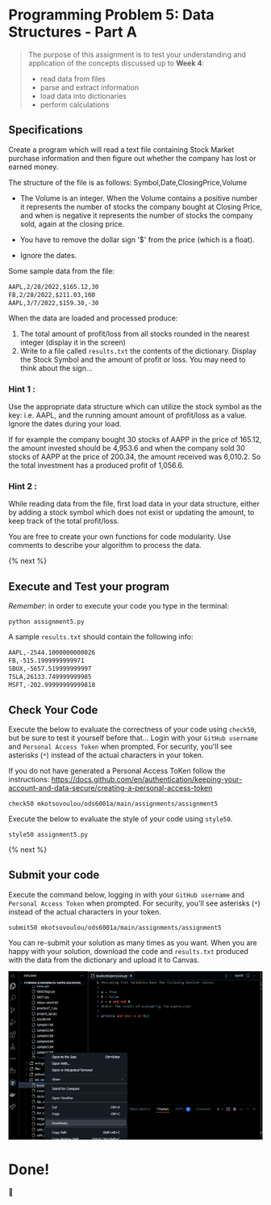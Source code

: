 # Programming Problem 5: Data Structures - Part A

> The purpose of this assignment is to test your understanding and application of the concepts discussed up to **Week 4**:
>
> - read data from files
> - parse and extract information
> - load data into dictionaries
> - perform calculations

## Specifications

Create a program which will read a text file containing Stock Market purchase information and then figure out whether the company has lost or earned money. 

The structure of the file is as follows: Symbol,Date,ClosingPrice,Volume

* The Volume is an integer. When the Volume contains a positive number it represents the number of stocks the company bought at Closing Price, and when is negative it represents the number of stocks the company sold, again at the closing price.

* You have to remove the dollar sign '$' from the price (which is a float). 

* Ignore the dates.

Some sample data from the file:

```
AAPL,2/28/2022,$165.12,30
FB,2/28/2022,$211.03,100
AAPL,3/7/2022,$159.30,-30
```

When the data are loaded and processed produce:
1. The total amount of profit/loss from all stocks rounded in the nearest integer (display it in the screen)
2. Write to a file called `results.txt` the contents of the dictionary. Display the Stock Symbol and the amount of profit or loss. You may need to think about the sign...


### Hint 1 : 
Use the appropriate data structure which can utilize the stock symbol as the key: i.e. AAPL, and the running amount amount of profit/loss as a value. Ignore the dates during your load.

If for example the company bought 30 stocks of AAPP in the price of 165.12, the amount invested should be 4,953.6 and when the company sold 30 stocks of AAPP at the price of 200.34, the amount received was 6,010.2. So the total investment has a produced profit of 1,056.6. 

### Hint 2 :
While reading data from the file, first load data in your data structure, either by adding a stock symbol which does not exist or updating the amount, to keep track of the total profit/loss.

You are free to create your own functions for code modularity. Use comments to describe your algorithm to process the data.


{% next %}


## Execute and Test your program 

*Remember*: in order to execute your code you type in the terminal:

```
python assignment5.py

```


A sample `results.txt` should contain the following info:
```
AAPL,-2544.1000000000026
FB,-515.1999999999971
SBUX,-5657.519999999997
TSLA,26133.749999999985
MSFT,-202.99999999999818
```


## Check Your Code

Execute the below to evaluate the correctness of your code using `check50`, but be sure to test it yourself before that...
Login with your `GitHub username` and `Personal Access Token` when prompted. For security, you'll see asterisks (`*`) instead of the actual characters in your token. 

If you do not have generated a Personal Access ToKen follow the instructions: 
https://docs.github.com/en/authentication/keeping-your-account-and-data-secure/creating-a-personal-access-token

```
check50 mkotsovoulou/ods6001a/main/assignments/assignment5
```

Execute the below to evaluate the style of your code using `style50`.

```
style50 assignment5.py
```

{% next %}

## Submit your code

Execute the command below, logging in with your `GitHub username` and `Personal Access Token` when prompted. For security, you'll see asterisks (`*`) instead of the actual characters in your token. 

```
submit50 mkotsovoulou/ods6001a/main/assignments/assignment5
```

You can re-submit your solution as many times as you want.
When you are happy with your solution, download the code and `results.txt` produced with the data from the dictionary and upload it to Canvas.

![Image of download](download.png)

# Done!
:tada: